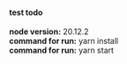 #### test todo
**node version:** 20.12.2  
**command for run:** yarn install  
**command for run:** yarn start
